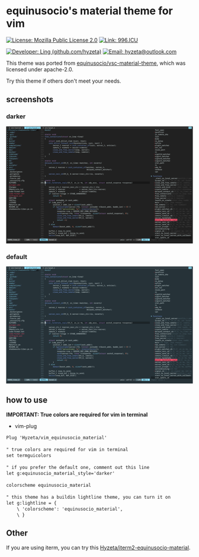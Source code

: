 # equinusocio's material theme for vim

[![License: Mozilla Public License 2.0](https://img.shields.io/static/v1.svg?label=License&message=Mozilla%20Public%20License%202.0&logoColor=ffffff&labelColor=565b60&color=e72565&style=flat&logo=read-the-docs)](https://spdx.org/licenses/MPL-2.0.html)
[![Link: 996.ICU](https://img.shields.io/static/v1.svg?label=Link&message=996%2EICU&logoColor=ffffff&labelColor=565b60&color=e72565&style=flat&logo=read-the-docs)](https://996.icu/#/en_US)

[![Developer: Ling (github.com/hyzeta)](https://img.shields.io/static/v1.svg?label=Developer&message=Ling%20%28github.com/hyzeta%29&logoColor=ffffff&labelColor=565b60&color=d242c1&style=flat&logo=github)](https://github.com/hyzeta)
[![Email: hyzeta@outlook.com](https://img.shields.io/static/v1.svg?label=Email&message=hyzeta%40outlook.com&logoColor=ffffff&labelColor=565b60&color=d242c1&style=flat&logo=gmail)](mailto:hyzeta@outlook.com)

This theme was ported from [equinusocio/vsc-material-theme](https://github.com/equinusocio/vsc-material-theme), which was licensed under apache-2.0.

Try this theme if others don't meet your needs.

## screenshots

### darker

![](./screenshots/1.png)

### default

![](./screenshots/2.png)

## how to use

**IMPORTANT: True colors are required for vim in terminal**

* vim-plug

```vim
Plug 'Hyzeta/vim_equinusocio_material'

" true colors are required for vim in terminal
set termguicolors

" if you prefer the default one, comment out this line
let g:equinusocio_material_style='darker'

colorscheme equinusocio_material

" this theme has a buildin lightline theme, you can turn it on
let g:lightline = {
    \ 'colorscheme': 'equinusocio_material',
    \ }
```

## Other

If you are using iterm, you can try this [Hyzeta/iterm2-equinusocio-material](https://github.com/Hyzeta/iterm2-equinusocio-material).
